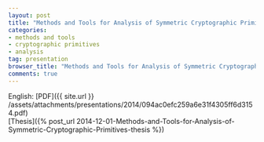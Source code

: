 ```yaml
---
layout: post
title: "Methods and Tools for Analysis of Symmetric Cryptographic Primitives"
categories:
- methods and tools
- cryptographic primitives
- analysis
tag: presentation
browser_title: "Methods and Tools for Analysis of Symmetric Cryptographic Primitives"
comments: true
---
```


English: [PDF]({{ site.url }} /assets/attachments/presentations/2014/094ac0efc259a6e31f4305ff6d3154.pdf) <span style="float: right;">[Thesis]({% post_url 2014-12-01-Methods-and-Tools-for-Analysis-of-Symmetric-Cryptographic-Primitives-thesis %})</span>
